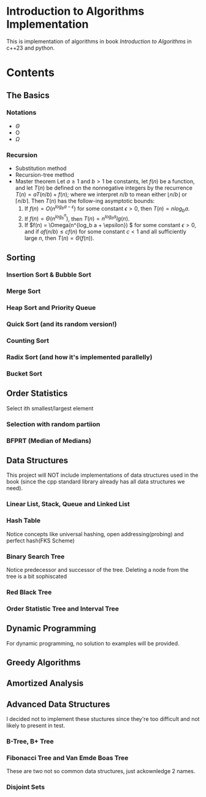 # Introduction to Algorithms Implementation

This is implementation of algorithms in book *Introduction to Algorithms* in c++23 and python. 

# Contents

## The Basics

### Notations

* $\Theta$
* O
* $\Omega$

### Recursion

* Substitution method
* Recursion-tree method
* Master theorem
    Let $a \ge 1$ and $b \gt 1$ be constants, let $f(n)$ be a function, and let $T(n)$ be defined on the nonnegative integers by the recurrence $T(n) = aT(n/b) + f(n)$;
    where we interpret $n/b$ to mean either $\left \lfloor n/b \right \rfloor$ or $\left \lceil n/b \right \rceil$. Then $T(n)$ has the follow-ing asymptotic bounds:
    1. If $f(n) = O(n^{log_b a-\epsilon})$ for some constant $\epsilon > 0$, then $T(n) = nlog_b a$.
    2. If $f(n) = \Theta(n^{log_b^{a}})$, then $T(n) = n^{log_b a} lg(n)$.
    3. If $f(n) = \Omega(n^{log_b a + \epsilon}) $ for some constant $\epsilon > 0$, and if $af(n/b) \le cf(n)$ for some constant $c \lt 1$ and all sufficiently large $n$, then $T(n) = \Theta(f(n))$.

## Sorting

### Insertion Sort & Bubble Sort

### Merge Sort

### Heap Sort and Priority Queue

### Quick Sort (and its random version!)

### Counting Sort

### Radix Sort (and how it's implemented parallelly)

### Bucket Sort

## Order Statistics

Select ith smallest/largest element

### Selection with random partiion

### BFPRT (Median of Medians)

## Data Structures

This project will NOT include implementations of data structures used in the book (since the cpp standard library already has all data structures we need).

### Linear List, Stack, Queue and Linked List

### Hash Table

Notice concepts like universal hashing, open addressing(probing) and perfect hash(FKS Scheme)

### Binary Search Tree

Notice predecessor and successor of the tree. Deleting a node from the tree is a bit sophiscated

### Red Black Tree

### Order Statistic Tree and Interval Tree

## Dynamic Programming

For dynamic programming, no solution to examples will be provided.

## Greedy Algorithms

## Amortized Analysis

## Advanced Data Structures

I decided not to implement these stuctures since they're too difficult and not likely to present in test.

### B-Tree, B+ Tree

### Fibonacci Tree and Van Emde Boas Tree

These are two not so common data structures, just ackownledge 2 names.

### Disjoint Sets